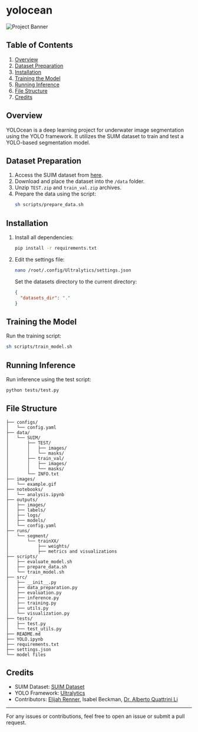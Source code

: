 # yolocean

![Project Banner](images/example.gif)

## Table of Contents
1. [Overview](#overview)
2. [Dataset Preparation](#dataset-preparation)
3. [Installation](#installation)
4. [Training the Model](#training-the-model)
5. [Running Inference](#running-inference)
6. [File Structure](#file-structure)
7. [Credits](#credits)

## Overview
YOLOcean is a deep learning project for underwater image segmentation using the YOLO framework. It utilizes the SUIM dataset to train and test a YOLO-based segmentation model.

## Dataset Preparation
1. Access the SUIM dataset from [here](https://irvlab.cs.umn.edu/resources/suim-dataset).
2. Download and place the dataset into the `/data` folder.
3. Unzip `TEST.zip` and `train_val.zip` archives.
4. Prepare the data using the script:
   ```bash
   sh scripts/prepare_data.sh
   ```

## Installation
1. Install all dependencies:
   ```bash
   pip install -r requirements.txt
   ```
2. Edit the settings file:
   ```bash
   nano /root/.config/Ultralytics/settings.json
   ```
   Set the datasets directory to the current directory:
   ```json
   {
     "datasets_dir": "."
   }
   ```

## Training the Model
Run the training script:
```bash
sh scripts/train_model.sh
```

## Running Inference
Run inference using the test script:
```bash
python tests/test.py
```

## File Structure
```
├── configs/
│   └── config.yaml
├── data/
│   └── SUIM/
│       ├── TEST/
│       │   ├── images/
│       │   └── masks/
│       ├── train_val/
│       │   ├── images/
│       │   └── masks/
│       └── INFO.txt
├── images/
│   └── example.gif
├── notebooks/
│   └── analysis.ipynb
├── outputs/
│   ├── images/
│   ├── labels/
│   ├── logs/
│   ├── models/
│   └── config.yaml
├── runs/
│   └── segment/
│       └── trainXX/
│           ├── weights/
│           ├── metrics and visualizations
├── scripts/
│   ├── evaluate_model.sh
│   ├── prepare_data.sh
│   └── train_model.sh
├── src/
│   ├── __init__.py
│   ├── data_preparation.py
│   ├── evaluation.py
│   ├── inference.py
│   ├── training.py
│   ├── utils.py
│   └── visualization.py
├── tests/
│   ├── test.py
│   └── test_utils.py
├── README.md
├── YOLO.ipynb
├── requirements.txt
├── settings.json
└── model files
```

## Credits
- SUIM Dataset: [SUIM Dataset](https://irvlab.cs.umn.edu/resources/suim-dataset)
- YOLO Framework: [Ultralytics](https://github.com/ultralytics)
- Contributors: [Elijah Renner](https://elijahrenner.com), Isabel Beckman, [Dr. Alberto Quattrini Li](https://web.cs.dartmouth.edu/people/alberto-quattrini-li)

---
For any issues or contributions, feel free to open an issue or submit a pull request. 

